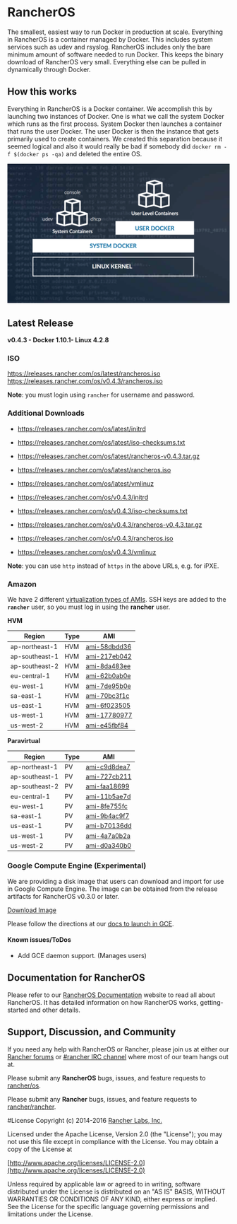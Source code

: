 # RancherOS

The smallest, easiest way to run Docker in production at scale.  Everything in RancherOS is a container managed by Docker.  This includes system services such as udev and rsyslog.  RancherOS includes only the bare minimum amount of software needed to run Docker.  This keeps the binary download of RancherOS very small.  Everything else can be pulled in dynamically through Docker.

## How this works

Everything in RancherOS is a Docker container.  We accomplish this by launching two instances of
Docker.  One is what we call the system Docker which runs as the first process.  System Docker then launches
a container that runs the user Docker.  The user Docker is then the instance that gets primarily
used to create containers.  We created this separation because it seemed logical and also
it would really be bad if somebody did `docker rm -f $(docker ps -qa)` and deleted the entire OS.

![How it works](docs/rancheros.png "How it works")

## Latest Release

**v0.4.3 - Docker 1.10.1- Linux 4.2.8**

### ISO

https://releases.rancher.com/os/latest/rancheros.iso  
https://releases.rancher.com/os/v0.4.3/rancheros.iso  

**Note**: you must login using `rancher` for username and password.

### Additional Downloads

* https://releases.rancher.com/os/latest/initrd
* https://releases.rancher.com/os/latest/iso-checksums.txt
* https://releases.rancher.com/os/latest/rancheros-v0.4.3.tar.gz
* https://releases.rancher.com/os/latest/rancheros.iso
* https://releases.rancher.com/os/latest/vmlinuz

* https://releases.rancher.com/os/v0.4.3/initrd
* https://releases.rancher.com/os/v0.4.3/iso-checksums.txt
* https://releases.rancher.com/os/v0.4.3/rancheros-v0.4.3.tar.gz
* https://releases.rancher.com/os/v0.4.3/rancheros.iso
* https://releases.rancher.com/os/v0.4.3/vmlinuz

**Note**: you can use `http` instead of `https` in the above URLs, e.g. for iPXE.  

### Amazon

We have 2 different [virtualization types of AMIs](http://docs.aws.amazon.com/AWSEC2/latest/UserGuide/virtualization_types.html). SSH keys are added to the **`rancher`** user, so you must log in using the **rancher** user.

**HVM**

Region | Type | AMI |
-------|------|------
ap-northeast-1 | HVM |  [ami-58dbdd36](https://console.aws.amazon.com/ec2/home?region=ap-northeast-1#launchInstanceWizard:ami=ami-58dbdd36)
ap-southeast-1 | HVM |  [ami-217eb042](https://console.aws.amazon.com/ec2/home?region=ap-southeast-1#launchInstanceWizard:ami=ami-217eb042)
ap-southeast-2 | HVM |  [ami-8da483ee](https://console.aws.amazon.com/ec2/home?region=ap-southeast-2#launchInstanceWizard:ami=ami-8da483ee)
eu-central-1 | HVM |  [ami-62b0ab0e](https://console.aws.amazon.com/ec2/home?region=eu-central-1#launchInstanceWizard:ami=ami-62b0ab0e)
eu-west-1 | HVM |  [ami-7de95b0e](https://console.aws.amazon.com/ec2/home?region=eu-west-1#launchInstanceWizard:ami=ami-7de95b0e)
sa-east-1 | HVM |  [ami-70bc3f1c](https://console.aws.amazon.com/ec2/home?region=sa-east-1#launchInstanceWizard:ami=ami-70bc3f1c)
us-east-1 | HVM |  [ami-6f023505](https://console.aws.amazon.com/ec2/home?region=us-east-1#launchInstanceWizard:ami=ami-6f023505)
us-west-1 | HVM |  [ami-17780977](https://console.aws.amazon.com/ec2/home?region=us-west-1#launchInstanceWizard:ami=ami-17780977)
us-west-2 | HVM |  [ami-e45fbf84](https://console.aws.amazon.com/ec2/home?region=us-west-2#launchInstanceWizard:ami=ami-e45fbf84)

**Paravirtual**

Region | Type | AMI
---|--- | ---
ap-northeast-1 | PV |  [ami-c9d8dea7](https://console.aws.amazon.com/ec2/home?region=ap-northeast-1#launchInstanceWizard:ami=ami-c9d8dea7)
ap-southeast-1 | PV |  [ami-727cb211](https://console.aws.amazon.com/ec2/home?region=ap-southeast-1#launchInstanceWizard:ami=ami-727cb211)
ap-southeast-2 | PV |  [ami-faa18699](https://console.aws.amazon.com/ec2/home?region=ap-southeast-2#launchInstanceWizard:ami=ami-faa18699)
eu-central-1 | PV |  [ami-11b5ae7d](https://console.aws.amazon.com/ec2/home?region=eu-central-1#launchInstanceWizard:ami=ami-11b5ae7d)
eu-west-1 | PV |  [ami-8fe755fc](https://console.aws.amazon.com/ec2/home?region=eu-west-1#launchInstanceWizard:ami=ami-8fe755fc)
sa-east-1 | PV |  [ami-9b4ac9f7](https://console.aws.amazon.com/ec2/home?region=sa-east-1#launchInstanceWizard:ami=ami-9b4ac9f7)
us-east-1 | PV |  [ami-b70136dd](https://console.aws.amazon.com/ec2/home?region=us-east-1#launchInstanceWizard:ami=ami-b70136dd)
us-west-1 | PV |  [ami-4a7a0b2a](https://console.aws.amazon.com/ec2/home?region=us-west-1#launchInstanceWizard:ami=ami-4a7a0b2a)
us-west-2 | PV |  [ami-d0a340b0](https://console.aws.amazon.com/ec2/home?region=us-west-2#launchInstanceWizard:ami=ami-d0a340b0)

### Google Compute Engine (Experimental)

We are providing a disk image that users can download and import for use in Google Compute Engine. The image can be obtained from the release artifacts for RancherOS v0.3.0 or later.

[Download Image](https://github.com/rancher/os/releases/download/v0.4.3/rancheros-v0.4.3.tar.gz)

Please follow the directions at our [docs to launch in GCE](http://docs.rancher.com/os/running-rancheros/cloud/gce/). 

#### Known issues/ToDos
 * Add GCE daemon support. (Manages users)

## Documentation for RancherOS

Please refer to our [RancherOS Documentation](http://docs.rancher.com/os/) website to read all about RancherOS. It has detailed information on how RancherOS works, getting-started and other details.

## Support, Discussion, and Community
If you need any help with RancherOS or Rancher, please join us at either our [Rancher forums](http://forums.rancher.com) or [#rancher IRC channel](http://webchat.freenode.net/?channels=rancher) where most of our team hangs out at.

Please submit any **RancherOS** bugs, issues, and feature requests to [rancher/os](//github.com/rancher/os/issues).

Please submit any **Rancher** bugs, issues, and feature requests to [rancher/rancher](//github.com/rancher/rancher/issues).

#License
Copyright (c) 2014-2016 [Rancher Labs, Inc.](http://rancher.com)

Licensed under the Apache License, Version 2.0 (the "License");
you may not use this file except in compliance with the License.
You may obtain a copy of the License at

[http://www.apache.org/licenses/LICENSE-2.0](http://www.apache.org/licenses/LICENSE-2.0)

Unless required by applicable law or agreed to in writing, software
distributed under the License is distributed on an "AS IS" BASIS,
WITHOUT WARRANTIES OR CONDITIONS OF ANY KIND, either express or implied.
See the License for the specific language governing permissions and
limitations under the License.

